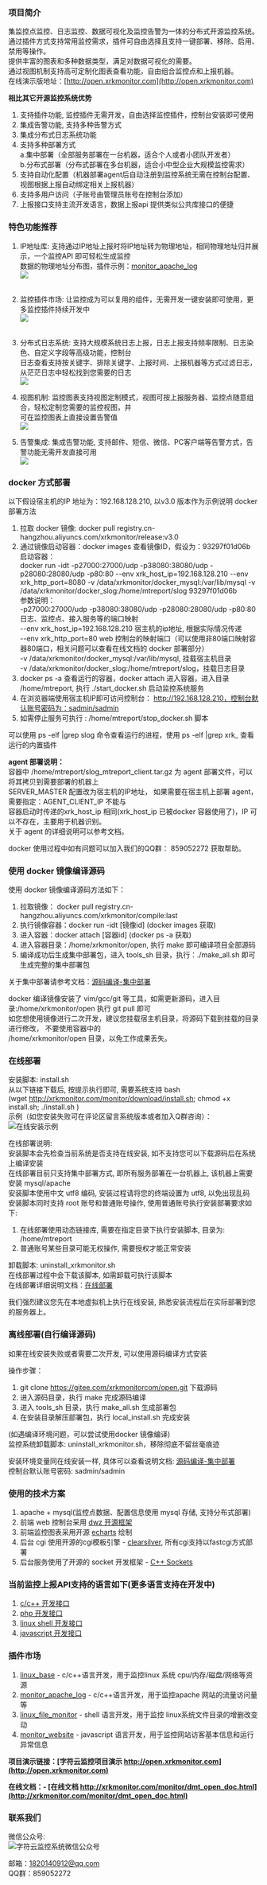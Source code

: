 ### 项目简介
集监控点监控、日志监控、数据可视化及监控告警为一体的分布式开源监控系统。    
通过插件方式支持常用监控需求，插件可自由选择且支持一键部署、移除、启用、禁用等操作。   
提供丰富的图表和多种数据类型，满足对数据可视化的需要。    
通过视图机制支持高可定制化图表查看功能，自由组合监控点和上报机器。   
在线演示版地址：[http://open.xrkmonitor.com](http://open.xrkmonitor.com)  

**相比其它开源监控系统优势**  
1.  支持插件功能, 监控插件无需开发，自由选择监控插件，控制台安装即可使用   
1.	集成告警功能, 支持多种告警方式    
1.	集成分布式日志系统功能    
1.  支持多种部署方式    
	a.集中部署（全部服务部署在一台机器，适合个人或者小团队开发者）  
	b.分布式部署（分布式部署在多台机器，适合小中型企业大规模监控需求）   
1.	支持自动化配置（机器部署agent后自动注册到监控系统无需在控制台配置、视图根据上报自动绑定相关上报机器）  
1.  支持多用户访问（子账号由管理员账号在控制台添加）   
1.  上报接口支持主流开发语言，数据上报api 提供类似公共库接口的便捷    


### 特色功能推荐
1. IP地址库: 支持通过IP地址上报时将IP地址转为物理地址，相同物理地址归并展示，一个监控API 即可轻松生成监控   
   数据的物理地址分布图，插件示例：[monitor_apache_log](https://gitee.com/xrkmonitorcom/monitor_apache_log)     
   ![](http://xrkmonitor.com/monitor/images/china_map.png)    
   <br >

1. 监控插件市场: 让监控成为可以复用的组件，无需开发一键安装即可使用，更多监控插件持续开发中    
   ![](http://xrkmonitor.com/monitor/images/plugin_show.png)    
   <br >

1. 分布式日志系统: 支持大规模系统日志上报，日志上报支持频率限制、日志染色、自定义字段等高级功能，控制台     
   日志查看支持按关键字、排除关键字、上报时间、上报机器等方式过滤日志，从茫茫日志中轻松找到您需要的日志         
   ![](http://xrkmonitor.com/monitor/images/web_log.gif)
   <br >

1. 视图机制: 监控图表支持视图定制模式，视图可按上报服务器、监控点随意组合，轻松定制您需要的监控视图，并    
   可在监控图表上直接设置告警值    
   ![](http://xrkmonitor.com/monitor/images/web_attr_git.gif)
   <br >

1. 告警集成: 集成告警功能, 支持邮件、短信、微信、PC客户端等告警方式，告警功能无需开发直接可用   
   ![](http://xrkmonitor.com/monitor/images/open_warn_git.png)
   <br >

### docker 方式部署

以下假设宿主机的IP 地址为：192.168.128.210, 以v3.0  版本作为示例说明 docker 部署方法     
1. 拉取 docker 镜像: docker pull registry.cn-hangzhou.aliyuncs.com/xrkmonitor/release:v3.0
1. 通过镜像启动容器：docker images 查看镜像ID，假设为：93297f01d06b    
   启动容器：   
   docker run -idt -p27000:27000/udp -p38080:38080/udp -p28080:28080/udp -p80:80 --env xrk_host_ip=192.168.128.210 --env xrk_http_port=8080 -v /data/xrkmonitor/docker_mysql:/var/lib/mysql -v /data/xrkmonitor/docker_slog:/home/mtreport/slog 93297f01d06b    
   参数说明：    
   	-p27000:27000/udp -p38080:38080/udp -p28080:28080/udp -p80:80 日志、监控点、接入服务等的端口映射    
    --env xrk_host_ip=192.168.128.210 宿主机的ip地址, 根据实际情况传递      
	--env xrk_http_port=80 web 控制台的映射端口（可以使用非80端口映射容器80端口，相关问题可以查看在线文档的 docker 部署部分）    
    -v /data/xrkmonitor/docker_mysql:/var/lib/mysql, 挂载宿主机目录     
    -v /data/xrkmonitor/docker_slog:/home/mtreport/slog，挂载日志目录     
1. docker ps -a 查看运行的容器，docker attach 进入容器，进入目录 /home/mtreport, 执行 ./start_docker.sh 启动监控系统服务    
1. 在浏览器端使用宿主机IP即可访问控制台： http://192.168.128.210，控制台默认账号密码为：sadmin/sadmin     
1. 如需停止服务可执行 : /home/mtreport/stop_docker.sh 脚本     

可以使用 ps -elf |grep slog 命令查看运行的进程，使用 ps -elf |grep xrk_ 查看运行的内置插件   

**agent 部署说明：**    
容器中 /home/mtreport/slog_mtreport_client.tar.gz 为 agent 部署文件，可以将其拷贝到需要部署的机器上    
SERVER_MASTER 配置改为宿主机的IP地址， 如果需要在宿主机上部署 agent，需要指定：AGENT_CLIENT_IP 不能与    
容器启动时传递的xrk_host_ip 相同(xrk_host_ip 已被docker 容器使用了)，IP 可以不存在，主要用于机器识别。   
关于 agent 的详细说明可以参考文档。   

docker 使用过程中如有问题可以加入我们的QQ群： 859052272 获取帮助。   

### 使用 docker 镜像编译源码
使用 docker 镜像编译源码方法如下：   
1. 拉取镜像： docker pull registry.cn-hangzhou.aliyuncs.com/xrkmonitor/compile:last    
1. 执行镜像容器：docker run -idt [镜像id] (docker images 获取)    
1. 进入容器：docker attach [容器id] (docker ps -a 获取)    
1. 进入容器目录：/home/xrkmonitor/open, 执行 make 即可编译项目全部源码   
1. 编译成功后生成集中部署包，进入 tools_sh 目录，执行：./make_all.sh 即可生成完整的集中部署包    

关于集中部署请参考文档：[源码编译-集中部署](http://xrkmonitor.com/monitor/showdoc/showdoc/web/#/4?page_id=38)   

docker 编译镜像安装了 vim/gcc/git 等工具，如需更新源码，进入目录:/home/xrkmonitor/open 执行 git pull 即可    
如您想使用镜像进行二次开发，建议您挂载宿主机目录，将源码下载到挂载的目录进行修改， 不要使用容器中的    
/home/xrkmonitor/open 目录，以免工作成果丢失。   

### 在线部署

安装脚本: install.sh   
从以下链接下载后, 按提示执行即可, 需要系统支持 bash   
(wget http://xrkmonitor.com/monitor/download/install.sh; chmod +x install.sh; ./install.sh )   
示例（如您安装失败可在评论区留言系统版本或者加入Q群咨询）：![在线安装示例](https://images.gitee.com/uploads/images/2020/1016/154842_d1f6dcda_5075697.gif "show_online_install.gif")  

在线部署说明:   
安装脚本会先检查当前系统是否支持在线安装, 如不支持您可以下载源码后在系统上编译安装   
在线部署目前只支持集中部署方式, 即所有服务部署在一台机器上, 该机器上需要安装 mysql/apache    
安装脚本使用中文 utf8 编码, 安装过程请将您的终端设置为 utf8, 以免出现乱码   
安装脚本同时支持 root 账号和普通账号操作, 使用普通账号执行安装部署要求如下:     
1. 在线部署使用动态链接库, 需要在指定目录下执行安装脚本, 目录为: /home/mtreport   
2. 普通账号某些目录可能无权操作, 需要授权才能正常安装    

卸载脚本: uninstall_xrkmonitor.sh   
在线部署过程中会下载该脚本, 如需卸载可执行该脚本     
在线部署详细说明文档：[在线部署](http://xrkmonitor.com/monitor/showdoc/showdoc/web/#/4?page_id=55)    

我们强烈建议您先在本地虚拟机上执行在线安装, 熟悉安装流程后在实际部署到您的服务器上。    

### 离线部署(自行编译源码)

如果在线安装失败或者需要二次开发, 可以使用源码编译方式安装     

操作步骤：
1. git clone https://gitee.com/xrkmonitorcom/open.git 下载源码    
2. 进入源码目录，执行 make 完成源码编译   
3. 进入 tools_sh 目录，执行 make_all.sh 生成部署包   
4. 在安装目录解压部署包，执行 local_install.sh 完成安装   
  
(如遇编译环境问题，可以尝试使用docker 镜像编译)   
监控系统卸载脚本: uninstall_xrkmonitor.sh，移除彻底不留丝毫痕迹    

安装环境变量同在线安装一样, 具体可以查看说明文档: [源码编译-集中部署](http://xrkmonitor.com/monitor/showdoc/showdoc/web/#/4?page_id=38)    
控制台默认账号密码: sadmin/sadmin    


### 使用的技术方案
1. apache + mysql(监控点数据、配置信息使用 mysql 存储, 支持分布式部署)   
2. 前端 web 控制台采用 [dwz 开源框架](http://jui.org/)   
3. 前端监控图表采用开源 [echarts](https://www.echartsjs.com/zh/index.html) 绘制
4. 后台 cgi 使用开源的cgi模板引擎 - [clearsilver](http://www.clearsilver.net/), 所有cgi支持以fastcgi方式部署    
5. 后台服务使用了开源的 socket 开发框架 - [C++ Sockets](http://www.alhem.net/Sockets/)   

### 当前监控上报API支持的语言如下(更多语言支持在开发中)
1. [c/c++ 开发接口](http://xrkmonitor.com//monitor/showdoc/showdoc/web/#/4?page_id=45) 
2. [php 开发接口](http://xrkmonitor.com//monitor/showdoc/showdoc/web/#/4?page_id=51)
3. [linux shell 开发接口](http://xrkmonitor.com//monitor/showdoc/showdoc/web/#/4?page_id=72)
4. [javascript 开发接口](http://xrkmonitor.com//monitor/showdoc/showdoc/web/#/4?page_id=76)
	   
### 插件市场
1. [linux_base](https://gitee.com/xrkmonitorcom/plugin_linux_base) - c/c++语言开发，用于监控linux 系统 cpu/内存/磁盘/网络等资源    
2. [monitor_apache_log](https://gitee.com/xrkmonitorcom/monitor_apache_log) - c/c++语言开发，用于监控apache 网站的流量访问量等   
3. [linux_file_monitor](https://gitee.com/xrkmonitorcom/linux_file_monitor) - shell 语言开发，用于监控 linux系统文件目录的增删改变动      
4. [monitor_website](https://gitee.com/xrkmonitorcom/monitor_website) - javascript 语言开发，用于监控网站访客基本信息和运行异常信息      

**项目演示链接：[字符云监控项目演示 http://open.xrkmonitor.com](http://open.xrkmonitor.com)**   


**在线文档：- [在线文档 http://xrkmonitor.com/monitor/dmt_open_doc.html](http://xrkmonitor.com/monitor/dmt_open_doc.html)**   


### 联系我们

微信公众号:   
![字符云监控系统微信公众号](http://xrkmonitor.com/monitor/main/img/main_wx_qrcode.jpg)   

邮箱：1820140912@qq.com   
QQ群：859052272     


